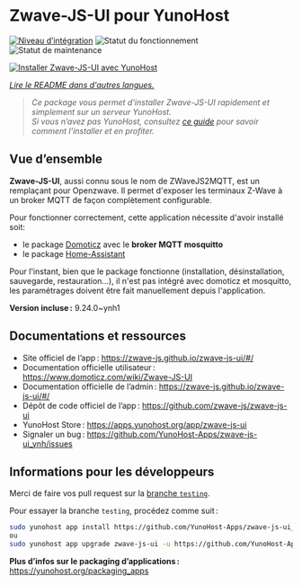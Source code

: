 <!--
Nota bene : ce README est automatiquement généré par <https://github.com/YunoHost/apps/tree/master/tools/readme_generator>
Il NE doit PAS être modifié à la main.
-->

# Zwave-JS-UI pour YunoHost

[![Niveau d’intégration](https://dash.yunohost.org/integration/zwave-js-ui.svg)](https://ci-apps.yunohost.org/ci/apps/zwave-js-ui/) ![Statut du fonctionnement](https://ci-apps.yunohost.org/ci/badges/zwave-js-ui.status.svg) ![Statut de maintenance](https://ci-apps.yunohost.org/ci/badges/zwave-js-ui.maintain.svg)

[![Installer Zwave-JS-UI avec YunoHost](https://install-app.yunohost.org/install-with-yunohost.svg)](https://install-app.yunohost.org/?app=zwave-js-ui)

*[Lire le README dans d'autres langues.](./ALL_README.md)*

> *Ce package vous permet d’installer Zwave-JS-UI rapidement et simplement sur un serveur YunoHost.*  
> *Si vous n’avez pas YunoHost, consultez [ce guide](https://yunohost.org/install) pour savoir comment l’installer et en profiter.*

## Vue d’ensemble

**Zwave-JS-UI**, aussi connu sous le nom de ZWaveJS2MQTT, est un remplaçant pour Openzwave. Il permet d'exposer les terminaux Z-Wave à un broker  MQTT de façon complètement configurable.

Pour fonctionner correctement, cette application nécessite d'avoir installé soit:
- le package [Domoticz](https://github.com/YunoHost-Apps/domoticz_ynh) avec le **broker MQTT mosquitto**
- le package [Home-Assistant](https://github.com/YunoHost-Apps/homeassistant_ynh)


Pour l'instant, bien que le package fonctionne (installation, désinstallation, sauvegarde, restauration...), il n'est pas intégré avec domoticz et mosquitto, les paramétrages doivent être fait manuellement depuis l'application.


**Version incluse :** 9.24.0~ynh1
## Documentations et ressources

- Site officiel de l’app : <https://zwave-js.github.io/zwave-js-ui/#/>
- Documentation officielle utilisateur : <https://www.domoticz.com/wiki/Zwave-JS-UI>
- Documentation officielle de l’admin : <https://zwave-js.github.io/zwave-js-ui/#/>
- Dépôt de code officiel de l’app : <https://github.com/zwave-js/zwave-js-ui>
- YunoHost Store : <https://apps.yunohost.org/app/zwave-js-ui>
- Signaler un bug : <https://github.com/YunoHost-Apps/zwave-js-ui_ynh/issues>

## Informations pour les développeurs

Merci de faire vos pull request sur la [branche `testing`](https://github.com/YunoHost-Apps/zwave-js-ui_ynh/tree/testing).

Pour essayer la branche `testing`, procédez comme suit :

```bash
sudo yunohost app install https://github.com/YunoHost-Apps/zwave-js-ui_ynh/tree/testing --debug
ou
sudo yunohost app upgrade zwave-js-ui -u https://github.com/YunoHost-Apps/zwave-js-ui_ynh/tree/testing --debug
```

**Plus d’infos sur le packaging d’applications :** <https://yunohost.org/packaging_apps>
